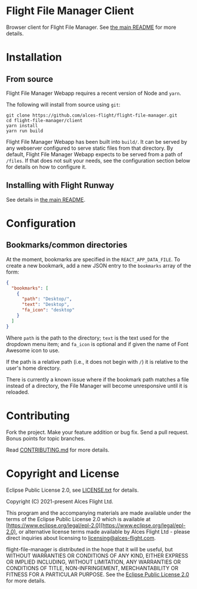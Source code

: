 # Flight File Manager Client

Browser client for Flight File Manager.  See [the main README](/README.md)
for more details.

# Installation

## From source

Flight File Manager Webapp requires a recent version of Node and `yarn`.

The following will install from source using `git`:

```
git clone https://github.com/alces-flight/flight-file-manager.git
cd flight-file-manager/client
yarn install
yarn run build
```

Flight File Manager Webapp has been built into `build/`.  It can be served by
any webserver configured to serve static files from that directory.  By
default, Flight File Manager Webapp expects to be served from a path of
`/files`.  If that does not suit your needs, see the configuration section
below for details on how to configure it.

## Installing with Flight Runway

See details in [the main README](/README.md).

# Configuration

## Bookmarks/common directories

At the moment, bookmarks are specified in the `REACT_APP_DATA_FILE`. To create
a new bookmark, add a new JSON entry to the `bookmarks` array of the form:

```json
{
  "bookmarks": [
    {
      "path": "Desktop/",
      "text": "Desktop",
      "fa_icon": "desktop"
    }
  ]
}
```

Where `path` is the path to the directory; `text` is the text used for the
dropdown menu item; and `fa_icon` is optional and if given the name of Font
Awesome icon to use.

If the path is a relative path (i.e., it does not begin with `/`) it is
relative to the user's home directory.

There is currently a known issue where if the bookmark path matches a file
instead of a directory, the File Manager will become unresponsive until it is
reloaded.

# Contributing

Fork the project. Make your feature addition or bug fix. Send a pull
request. Bonus points for topic branches.

Read [CONTRIBUTING.md](/CONTRIBUTING.md) for more details.

# Copyright and License

Eclipse Public License 2.0, see [LICENSE.txt](/LICENSE.txt) for details.

Copyright (C) 2021-present Alces Flight Ltd.

This program and the accompanying materials are made available under
the terms of the Eclipse Public License 2.0 which is available at
[https://www.eclipse.org/legal/epl-2.0](https://www.eclipse.org/legal/epl-2.0),
or alternative license terms made available by Alces Flight Ltd -
please direct inquiries about licensing to
[licensing@alces-flight.com](mailto:licensing@alces-flight.com).

flight-file-manager is distributed in the hope that it will be
useful, but WITHOUT WARRANTIES OR CONDITIONS OF ANY KIND, EITHER
EXPRESS OR IMPLIED INCLUDING, WITHOUT LIMITATION, ANY WARRANTIES OR
CONDITIONS OF TITLE, NON-INFRINGEMENT, MERCHANTABILITY OR FITNESS FOR
A PARTICULAR PURPOSE. See the [Eclipse Public License 2.0](https://opensource.org/licenses/EPL-2.0) for more
details.
